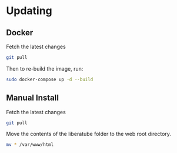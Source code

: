 # Updating

## Docker

Fetch the latest changes

```bash
git pull
```

Then to re-build the image, run:

```bash
sudo docker-compose up -d --build
```

## Manual Install

Fetch the latest changes

```bash
git pull
```

Move the contents of the liberatube folder to the web root directory.

```bash
mv * /var/www/html
```
